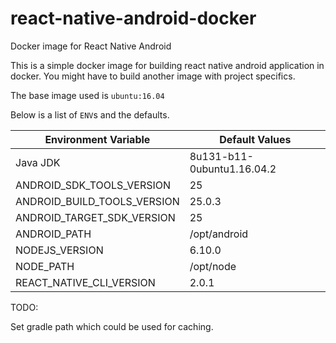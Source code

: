 # react-native-android-docker
Docker image for React Native Android

This is a simple docker image for building react native android application in docker. You might have to build another image with project specifics.

The base image used is `ubuntu:16.04`

Below is a list of `ENV`s and the defaults. 

| Environment Variable        | Default Values             |
|-----------------------------|----------------------------|
| Java JDK                    | 8u131-b11-0ubuntu1.16.04.2 |
| ANDROID_SDK_TOOLS_VERSION   | 25                         |
| ANDROID_BUILD_TOOLS_VERSION | 25.0.3                     |
| ANDROID_TARGET_SDK_VERSION  | 25                         |
| ANDROID_PATH                | /opt/android               |
| NODEJS_VERSION              | 6.10.0                     |
| NODE_PATH                   | /opt/node                  |
| REACT_NATIVE_CLI_VERSION    | 2.0.1                      |


TODO:

Set gradle path which could be used for caching.
